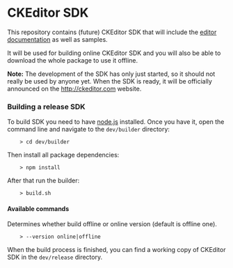 # CKEditor SDK #

This repository contains (future) CKEditor SDK that will include the [editor documentation](http://docs.ckeditor.com/) as well as samples.

It will be used for building online CKEditor SDK and you will also be able to download the whole package to use it offline.

**Note:** The development of the SDK has only just started, so it should not really be used by anyone yet. When the SDK is ready, it will be officially announced on the <http://ckeditor.com> website.

### Building a release SDK

To build SDK you need to have [node.js](http://nodejs.org) installed. Once you have it, open the command line and navigate to the `dev/builder` directory:

        > cd dev/builder

Then install all package dependencies:

        > npm install

After that run the builder:

        > build.sh

#### Available commands

Determines whether build offline or online version (default is offline one).

        > --version online|offline

When the build process is finished, you can find a working copy of CKEditor SDK in the `dev/release` directory.
